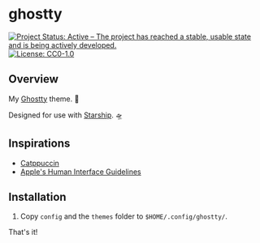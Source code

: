 # ghostty

<!-- badges: start -->
[![Project Status: Active – The project has reached a stable, usable state and is being actively developed.](https://img.shields.io/badge/Repo%20Status-Active-10D810.svg)](https://www.repostatus.org/#active)
[![License: CC0-1.0](https://img.shields.io/badge/License-CC0_1.0-lightgrey.svg)](http://creativecommons.org/publicdomain/zero/1.0/)
<!-- badges: end -->

## Overview

My [Ghostty](https://ghostty.org/) theme. 👻

Designed for use with [Starship](https://github.com/danielvartan/starship). 🛸

## Inspirations

- [Catppuccin](https://catppuccin.com/)
- [Apple's Human Interface Guidelines](https://developer.apple.com/design/human-interface-guidelines/)

## Installation

1. Copy `config` and the `themes` folder to `$HOME/.config/ghostty/`.

That's it!
